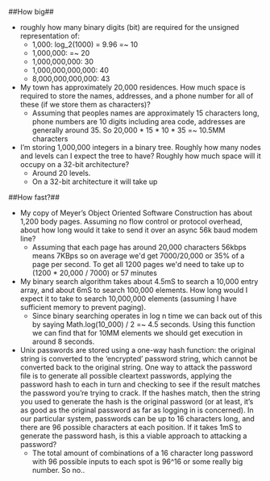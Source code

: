 
##How big##
- roughly how many binary digits (bit) are required for the unsigned representation of:
	- 1,000: log_2(1000) = 9.96 =~ 10
	- 1,000,000: =~ 20
	- 1,000,000,000: 30
	- 1,000,000,000,000: 40 
	- 8,000,000,000,000: 43
- My town has approximately 20,000 residences. How much space is required to store the names, addresses, and a phone number for all of these (if we store them as characters)?
	- Assuming that peoples names are approximately 15 characters long, phone numbers are 10 digits including area code, addresses are generally around 35.  So 20,000 * 15 * 10 * 35 =~ 10.5MM characters
- I’m storing 1,000,000 integers in a binary tree. Roughly how many nodes and levels can I expect the tree to have? Roughly how much space will it occupy on a 32-bit architecture?
	- Around 20 levels.
	- On a 32-bit architecture it will take up 

##How fast?##
- My copy of Meyer’s Object Oriented Software Construction has about 1,200 body pages. Assuming no flow control or protocol overhead, about how long would it take to send it over an async 56k baud modem line?
	- Assuming that each page has around 20,000 characters 56kbps means 7KBps so on average we'd get 7000/20,000 or 35% of a page per second.  To get all 1200 pages we'd need to take up to (1200 * 20,000 / 7000) or 57 minutes
- My binary search algorithm takes about 4.5mS to search a 10,000 entry array, and about 6mS to search 100,000 elements. How long would I expect it to take to search 10,000,000 elements (assuming I have sufficient memory to prevent paging).
	- Since binary searching operates in log n time we can back out of this by saying Math.log(10_000) / 2 =~ 4.5 seconds.  Using this function we can find that for 10MM elements we should get execution in around 8 seconds.
- Unix passwords are stored using a one-way hash function: the original string is converted to the ‘encrypted’ password string, which cannot be converted back to the original string. One way to attack the password file is to generate all possible cleartext passwords, applying the password hash to each in turn and checking to see if the result matches the password you’re trying to crack. If the hashes match, then the string you used to generate the hash is the original password (or at least, it’s as good as the original password as far as logging in is concerned). In our particular system, passwords can be up to 16 characters long, and there are 96 possible characters at each position. If it takes 1mS to generate the password hash, is this a viable approach to attacking a password?
	- The total amount of combinations of a 16 character long password with 96 possible inputs to each spot is 96^16 or some really big number.  So no..



